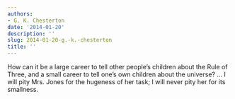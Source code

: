 ```yaml
---
authors:
- G. K. Chesterton
date: '2014-01-20'
description: ''
slug: 2014-01-20-g.-k.-chesterton
title: ''
---
```

How can it be a large career to tell other people’s children about the Rule of Three, and a small career to tell one’s own children about the universe? ... I will pity Mrs. Jones for the hugeness of her task; I will never pity her for its smallness.



